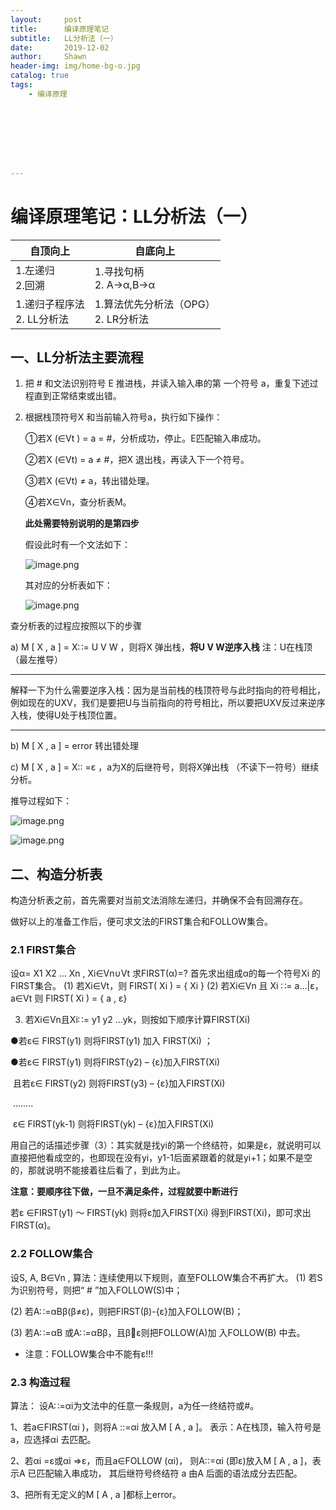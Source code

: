```yaml
---
layout:     post
title:      编译原理笔记
subtitle:   LL分析法（一）
date:       2019-12-02
author:     Shawn
header-img: img/home-bg-o.jpg
catalog: true
tags:
    - 编译原理








---
```


# 编译原理笔记：LL分析法（一）

| 自顶向上                        | 自底向上                                 |
| ------------------------------- | ---------------------------------------- |
| 1.左递归<br />2.回溯            | 1.寻找句柄<br />2. A->α,B->α             |
| 1.递归子程序法<br />2. LL分析法 | 1.算法优先分析法（OPG）<br />2. LR分析法 |

## 一、LL分析法主要流程

1. 把 # 和文法识别符号 E 推进栈，并读入输入串的第 一个符号 a，重复下述过程直到正常结束或出错。

2. 根据栈顶符号X 和当前输入符号a，执行如下操作：

   ①若X (∈Vt ) = a = #，分析成功，停止。E匹配输入串成功。

   ②若X (∈Vt) = a ≠ #，把X 退出栈，再读入下一个符号。 

   ③若X (∈Vt) ≠ a，转出错处理。 

   ④若X∈Vn，查分析表M。 

   **此处需要特别说明的是第四步**

   假设此时有一个文法如下：

   ![image.png](https://i.loli.net/2019/12/02/skHTzcwLyNUVF4f.png)

   

   其对应的分析表如下：

   ![image.png](https://i.loli.net/2019/12/02/dQC8lEYy7h3Pi2a.png)

   

查分析表的过程应按照以下的步骤

a) M [ X , a ] = X∷= U V W ，则将X 弹出栈，**将U V W逆序入栈** 注：U在栈顶（最左推导）

----------

解释一下为什么需要逆序入栈：因为是当前栈的栈顶符号与此时指向的符号相比，例如现在的UXV，我们是要把U与当前指向的符号相比，所以要把UXV反过来逆序入栈，使得U处于栈顶位置。

----

b) M [ X , a ] = error 转出错处理

c) M [ X , a ] = X:: =ε ，a为X的后继符号，则将X弹出栈 （不读下一符号）继续分析。

推导过程如下：

![image.png](https://i.loli.net/2019/12/02/M9G7wrgBbWiYj8f.png)

![image.png](https://i.loli.net/2019/12/02/neoAQ9dpsN8Mm5E.png)

## 二、构造分析表

构造分析表之前，首先需要对当前文法消除左递归，并确保不会有回溯存在。

做好以上的准备工作后，便可求文法的FIRST集合和FOLLOW集合。

### 2.1 FIRST集合

设α= X1 X2 ... Xn , Xi∈Vn∪Vt
求FIRST(α)=? 首先求出组成α的每一个符号Xi 的FIRST集合。
(1) 若Xi∈Vt，则 FIRST( Xi ) = { Xi }
(2) 若Xi∈Vn 且 Xi ∷= a…|ε， a∈Vt 则 FIRST( Xi ) = { a , ε}

3) 若Xi∈Vn且Xi∷= y1 y2 …yk，则按如下顺序计算FIRST(Xi) 

●若ε∈ FIRST(y1) 则将FIRST(y1) 加入 FIRST(Xi) ；

●若ε∈ FIRST(y1) 则将FIRST(y2) – {ε}加入FIRST(Xi) 

​	且若ε∈ FIRST(y2) 则将FIRST(y3) – {ε}加入FIRST(Xi)

​	 ........

​	ε∈ FIRST(yk-1) 则将FIRST(yk) – {ε}加入FIRST(Xi)

用自己的话描述步骤（3）：其实就是找yi的第一个终结符，如果是ε，就说明可以直接把他看成空的，也即现在没有yi，y1-1后面紧跟着的就是yi+1；如果不是空的，那就说明不能接着往后看了，到此为止。

**注意：要顺序往下做，一旦不满足条件，过程就要中断进行**

若ε ∈FIRST(y1) ～ FIRST(yk) 则将ε加入FIRST(Xi) 
得到FIRST(Xi)，即可求出FIRST(α)。

### 2.2 FOLLOW集合

设S, A, B∈Vn , 算法：连续使用以下规则，直至FOLLOW集合不再扩大。
(1) 若S为识别符号，则把“ # ”加入FOLLOW(S)中； 

(2) 若A∷=αBβ(β≠ε)，则把FIRST(β)-{ε}加入FOLLOW(B)；

(3) 若A∷=αB 或A∷=αBβ，且βε则把FOLLOW(A)加 入FOLLOW(B) 中去。

* 注意：FOLLOW集合中不能有ε!!!

### 2.3 构造过程

算法： 设A∷=αi为文法中的任意一条规则，a为任一终结符或#。 

1、若a∈FIRST(αi )，则将A ::=αi 放入M [ A , a ]。 表示：A在栈顶，输入符号是 a，应选择αi 去匹配。

2、若αi =ε或αi =>ε，而且a∈FOLLOW (αi)， 则A::=αi (即ε)放入M [ A , a ]，表示A 已匹配输入串成功， 其后继符号终结符 a 由A 后面的语法成分去匹配。

3、把所有无定义的M [ A , a ]都标上error。